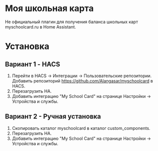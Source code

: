 # Моя школьная карта
Не официальный плагин для получения баланса школьных карт myschoolcard.ru в Home Assistant.

# Установка

## Вариант 1 - HACS
1. Перейти в HACS -> Интеграции -> Пользовательские репозитории. Добавить репозиторий https://github.com/Alangasar/myschoolcard в HACS.
2. Перезагрузить HA. 
3. Добавить интеграцию "My School Card" на странице Настройки -> Устройства и службы.

## Вариант 2 - Ручная установка
1. Cкопировать каталог myschoolcard в каталог custom_components.
2. Перезагрузить HA.
3. Добавить интеграцию "My School Card" на странице Настройки -> Устройства и службы.
